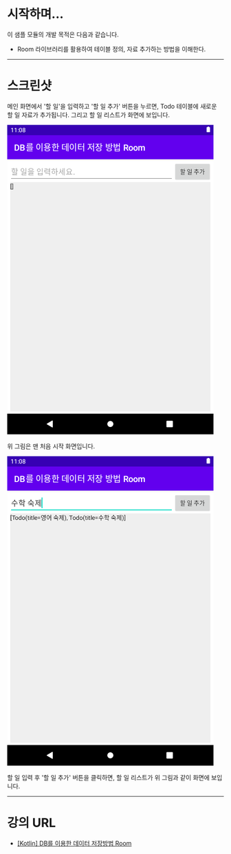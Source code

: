 # 시작하며...

이 샘플 모듈의 개발 목적은 다음과 같습니다.

* Room 라이브러리를 활용하여 테이블 정의, 자료 추가하는 방법을 이해한다.

---

# 스크린샷

메인 화면에서 '할 일'을 입력하고 '할 일 추가' 버튼을 누르면, Todo 테이블에 새로운 할 일 자료가 추가됩니다. 
그리고 할 일 리스트가 화면에 보입니다. 

<img src="./screenshot-01.png" width="480" height="720">

위 그림은 맨 처음 시작 화면입니다.

<img src="./screenshot-02.png" width="480" height="720">

할 일 입력 후 '할 일 추가' 버튼을 클릭하면, 할 일 리스트가 위 그림과 같이 화면에 보입니다.

---

# 강의 URL

* [[Kotlin] DB를 이용한 데이터 저장방법 Room](https://www.inflearn.com/course/%EB%AA%A8%EB%8D%98-%EC%95%88%EB%93%9C%EB%A1%9C%EC%9D%B4%EB%93%9C-%EC%BD%94%ED%8B%80%EB%A6%B0-%EC%A0%9C%ED%8A%B8%ED%8C%A9/lecture/49130?tab=curriculum&volume=1.00&speed=1.25)